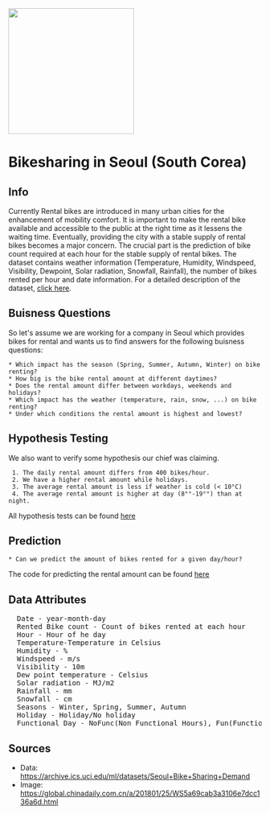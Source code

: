 <img width="250" src="https://raw.githubusercontent.com/lukwies/mid-bootcamp-project/main/data/img/bikes.png">


# Bikesharing in Seoul (South Corea)

## Info

Currently Rental bikes are introduced in many urban cities for the enhancement of mobility comfort.
It is important to make the rental bike available and accessible to the public at the right time as
it lessens the waiting time. Eventually, providing the city with a stable supply of rental bikes
becomes a major concern.
The crucial part is the prediction of bike count required at each hour for the stable supply of rental bikes. 
The dataset contains weather information (Temperature, Humidity, Windspeed, Visibility, Dewpoint,
Solar radiation, Snowfall, Rainfall), the number of bikes rented per hour and date information.
For a detailed description of the dataset, [click here](#Data-Attributes).


## Buisness Questions

So let's assume we are working for a company in Seoul which provides bikes for rental and wants
us to find answers for the following buisness questions:

    * Which impact has the season (Spring, Summer, Autumn, Winter) on bike renting?
    * How big is the bike rental amount at different daytimes?
    * Does the rental amount differ between workdays, weekends and holidays?
    * Which impact has the weather (temperature, rain, snow, ...) on bike renting?
    * Under which conditions the rental amount is highest and lowest?

## Hypothesis Testing

We also want to verify some hypothesis our chief was claiming.

     1. The daily rental amount differs from 400 bikes/hour.
     2. We have a higher rental amount while holidays.
     3. The average rental amount is less if weather is cold (< 10°C)
     4. The average rental amount is higher at day (8°°-19°°) than at night.

All hypothesis tests can be found 
<a href='https://github.com/lukwies/mid-bootcamp-project/blob/main/notebooks/hypothesis_test.ipynb'>
here</a>

## Prediction

    * Can we predict the amount of bikes rented for a given day/hour?

The code for predicting the rental amount can be found
<a href='https://github.com/lukwies/mid-bootcamp-project/blob/main/notebooks/hypothesis_test.ipynb'>
here</a>

## Data Attributes

<pre>
  Date - year-month-day
  Rented Bike count - Count of bikes rented at each hour
  Hour - Hour of he day
  Temperature-Temperature in Celsius
  Humidity - %
  Windspeed - m/s
  Visibility - 10m
  Dew point temperature - Celsius
  Solar radiation - MJ/m2
  Rainfall - mm
  Snowfall - cm
  Seasons - Winter, Spring, Summer, Autumn
  Holiday - Holiday/No holiday
  Functional Day - NoFunc(Non Functional Hours), Fun(Functional hours)
</pre>

## Sources
 * Data: https://archive.ics.uci.edu/ml/datasets/Seoul+Bike+Sharing+Demand
 * Image: https://global.chinadaily.com.cn/a/201801/25/WS5a69cab3a3106e7dcc136a6d.html

